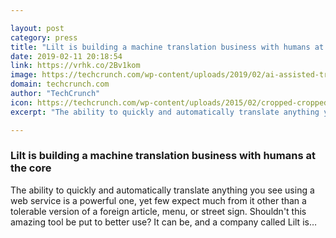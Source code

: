 ```yaml
---

layout: post
category: press
title: "Lilt is building a machine translation business with humans at the core"
date: 2019-02-11 20:18:54
link: https://vrhk.co/2Bv1kom
image: https://techcrunch.com/wp-content/uploads/2019/02/ai-assisted-translation.png?w=753
domain: techcrunch.com
author: "TechCrunch"
icon: https://techcrunch.com/wp-content/uploads/2015/02/cropped-cropped-favicon-gradient.png?w=180
excerpt: "The ability to quickly and automatically translate anything you see using a web service is a powerful one, yet few expect much from it other than a tolerable version of a foreign article, menu, or street sign. Shouldn't this amazing tool be put to better use? It can be, and a company called Lilt is…"

---
```


### Lilt is building a machine translation business with humans at the core

The ability to quickly and automatically translate anything you see using a web service is a powerful one, yet few expect much from it other than a tolerable version of a foreign article, menu, or street sign. Shouldn't this amazing tool be put to better use? It can be, and a company called Lilt is…